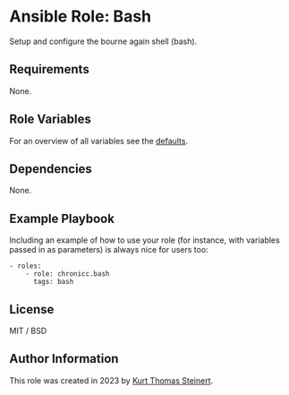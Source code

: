 # Ansible Role: Bash

Setup and configure the bourne again shell (bash).

## Requirements

None.

## Role Variables

For an overview of all variables see the [defaults](defaults/main.yml).

## Dependencies

None.

## Example Playbook

Including an example of how to use your role (for instance, with variables passed in as parameters) is always nice for users too:

    - roles:
        - role: chronicc.bash
          tags: bash

License
-------

MIT / BSD

Author Information
------------------

This role was created in 2023 by [Kurt Thomas Steinert](https://www.linkedin.com/in/contact-steinert/).
